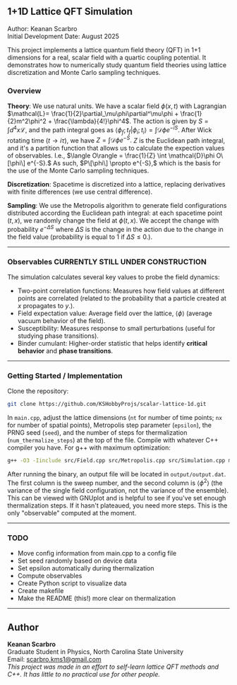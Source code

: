 ## 1+1D Lattice QFT Simulation
Author: Keanan Scarbro <br>
Initial Development Date: August 2025 <br>

This project implements a lattice quantum field theory (QFT) in 1+1 dimensions for a real, scalar field with a quartic coupling potential. It demonstrates how to numerically study quantum field theories using lattice discretization and Monte Carlo sampling techniques.
### Overview
**Theory**: We use natural units. We have a scalar field $\phi(x,t)$ with Lagrangian $\mathcal{L}= \frac{1}{2}\partial_\mu\phi\partial^\mu\phi + \frac{1}{2}m^2\phi^2 + \frac{\lambda}{4!}\phi^4$. The action is given by $S = \int d^4x \mathcal{L}$, and the path integral goes as $\langle \phi_f; t_f|\phi_i; t_i\rangle = \int \mathcal{D}\phi e^{-i S}$. After Wick rotating time ($t\rightarrow i\tau$), we have $Z = \int \mathcal{D}\phi e^{-S}.$ $Z$ is the Euclidean path integral, and it's a partition function that allows us to calculate the expection values of observables. I.e., $\langle O\rangle = \frac{1}{Z} \int \mathcal{D}\phi O\[\phi\] e^{-S}.$ As such, $P\[\phi\] \propto e^{-S},$ which is the basis for the use of the Monte Carlo sampling techniques.

**Discretization**: Spacetime is discretized into a lattice, replacing derivatives with finite differences (we use central difference).

**Sampling**: We use the Metropolis algorithm to generate field configurations distributed according the Euclidean path integral: at each spacetime point $(t,x)$, we randomly change the field at $\phi(t,x)$. We accept the change with probability $e^{-\Delta S}$ where $\Delta S$ is the change in the action due to the change in the field value (probability is equal to 1 if $\Delta S\le 0$.).

---

### Observables **CURRENTLY STILL UNDER CONSTRUCTION**
The simulation calculates several key values to probe the field dynamics:
 - Two-point correlation functions: Measures how field values at different points are correlated (related to the probability that a particle created at $x$ propagates to $y$.).
 - Field expectation value: Average field over the lattice, $\langle \phi \rangle$ (average vacuum behavior of the field). 
 - Susceptibility: Measures response to small perturbations (useful for studying phase transitions).                         
 - Binder cumulant: Higher-order statistic that helps identify **critical behavior** and **phase transitions**.

---

### Getting Started / Implementation
Clone the repository: 
```bash 
git clone https://github.com/KSHobbyProjs/scalar-lattice-1d.git 
```
In `main.cpp`, adjust the lattice dimensions (`nt` for number of time points; `nx` for number of spatial points), Metropolis step parameter (`epsilon`), the PRNG seed (`seed`), and the number of steps for thermalization (`num_thermalize_steps`) at the top of the file. Compile with whatever C++ compiler you have. For g++ with maximum optimization:
```bash
g++ -O3 -Iinclude src/Field.cpp src/Metropolis.cpp src/Simulation.cpp main.cpp -o test
```
After running the binary, an output file will be located in `output/output.dat`. The first column is the sweep number, and the second column is $\langle \phi^2\rangle$ (the variance of the single field configuration, not the variance of the ensemble). This can be viewed with GNUplot and is helpful to see if you've set enough thermalization steps. If it hasn't plateaued, you need more steps. This is the only "observable" computed at the moment.

---
### TODO
- Move config information from main.cpp to a config file
- Set seed randomly based on device data
- Set epsilon automatically during thermalization
- Compute observables
- Create Python script to visualize data
- Create makefile
- Make the README (this!) more clear on thermalization

--- 
## Author
**Keanan Scarbro**<br>
Graduate Student in Physics, North Carolina State University <br>
Email: scarbro.kms1@gmail.com <br>
*This project was made in an effort to self-learn lattice QFT methods and C++. It has little to no practical use for other people.*

